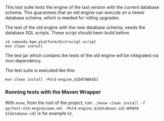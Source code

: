 This test suite tests the engine of the last version with the current database schema.
This guarantees that an old engine can execute on a newer database schema,
which is needed for rolling upgrades.

The test of the old engine with the new database schema,
needs the database SQL scripts. These script
should been build before.

```
cd camunda-bpm-platform/distro/sql-script
mvn clean install
```

The test jar which contains the tests of the old engine
will be integrated via mvn dependency.

The test suite is executed like this:

```
mvn clean install -Pold-engine,${DATABASE}
```

### Running tests with the Maven Wrapper

With `mvnw`, from the root of the project,
run: `./mvnw clean install -f qa/test-old-engine/pom.xml -Pold-engine,${database-id}`
where `${database-id}` is for example `h2`.